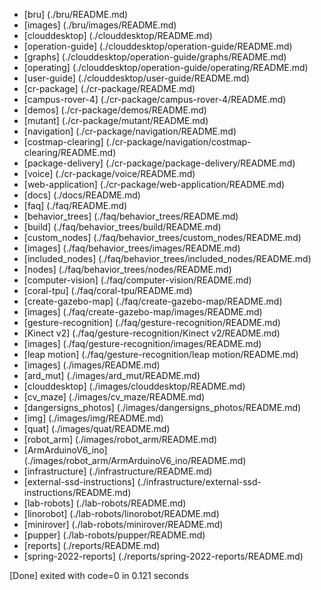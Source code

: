 * [bru] (./bru/README.md)
 * [images] (./bru/images/README.md)
* [clouddesktop] (./clouddesktop/README.md)
 * [operation-guide] (./clouddesktop/operation-guide/README.md)
  * [graphs] (./clouddesktop/operation-guide/graphs/README.md)
  * [operating] (./clouddesktop/operation-guide/operating/README.md)
 * [user-guide] (./clouddesktop/user-guide/README.md)
* [cr-package] (./cr-package/README.md)
 * [campus-rover-4] (./cr-package/campus-rover-4/README.md)
 * [demos] (./cr-package/demos/README.md)
 * [mutant] (./cr-package/mutant/README.md)
 * [navigation] (./cr-package/navigation/README.md)
  * [costmap-clearing] (./cr-package/navigation/costmap-clearing/README.md)
 * [package-delivery] (./cr-package/package-delivery/README.md)
 * [voice] (./cr-package/voice/README.md)
 * [web-application] (./cr-package/web-application/README.md)
* [docs] (./docs/README.md)
* [faq] (./faq/README.md)
 * [behavior_trees] (./faq/behavior_trees/README.md)
  * [build] (./faq/behavior_trees/build/README.md)
  * [custom_nodes] (./faq/behavior_trees/custom_nodes/README.md)
  * [images] (./faq/behavior_trees/images/README.md)
  * [included_nodes] (./faq/behavior_trees/included_nodes/README.md)
  * [nodes] (./faq/behavior_trees/nodes/README.md)
 * [computer-vision] (./faq/computer-vision/README.md)
 * [coral-tpu] (./faq/coral-tpu/README.md)
 * [create-gazebo-map] (./faq/create-gazebo-map/README.md)
  * [images] (./faq/create-gazebo-map/images/README.md)
 * [gesture-recognition] (./faq/gesture-recognition/README.md)
  * [Kinect v2] (./faq/gesture-recognition/Kinect v2/README.md)
  * [images] (./faq/gesture-recognition/images/README.md)
  * [leap motion] (./faq/gesture-recognition/leap motion/README.md)
* [images] (./images/README.md)
 * [ard_mut] (./images/ard_mut/README.md)
 * [clouddesktop] (./images/clouddesktop/README.md)
 * [cv_maze] (./images/cv_maze/README.md)
 * [dangersigns_photos] (./images/dangersigns_photos/README.md)
 * [img] (./images/img/README.md)
 * [quat] (./images/quat/README.md)
 * [robot_arm] (./images/robot_arm/README.md)
  * [ArmArduinoV6_ino] (./images/robot_arm/ArmArduinoV6_ino/README.md)
* [infrastructure] (./infrastructure/README.md)
 * [external-ssd-instructions] (./infrastructure/external-ssd-instructions/README.md)
* [lab-robots] (./lab-robots/README.md)
 * [linorobot] (./lab-robots/linorobot/README.md)
 * [minirover] (./lab-robots/minirover/README.md)
 * [pupper] (./lab-robots/pupper/README.md)
* [reports] (./reports/README.md)
 * [spring-2022-reports] (./reports/spring-2022-reports/README.md)

[Done] exited with code=0 in 0.121 seconds

